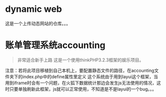 # dynamic web
这是一个上传动态网站的仓库。。。

# 账单管理系统accounting
> 非常适合新手上路
这是一个使用thinkPHP3.2.3框架的娱乐项目。

注意：若将此项目移植到自己本机上，要配置静态文件的路径，在accounting文件夹下的index.php中的define属性里定义
这个系统由于用到layui这个框架，当用到iframe时会有一个问题，在火狐下数据统计那边会发生js无法使用的情况，这时只要单独刷新此框架，js就可以正常使用，不知道是不是layui的一个bug。。。
